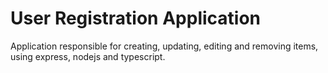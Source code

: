 # User Registration Application

Application responsible for creating, updating, editing and removing items, using express, nodejs and typescript.
